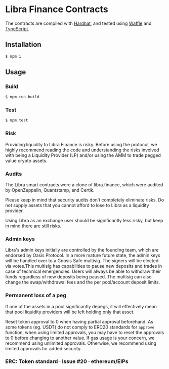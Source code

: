 # Libra Finance Contracts
The contracts are compiled with [Hardhat](https://hardhat.org/getting-started/), and tested using [Waffle](https://hardhat.org/guides/waffle-testing.html#testing-with-ethers-js-waffle) and [TypeScript](https://hardhat.org/guides/typescript.html#typescript-support).

## Installation

```bash
$ npm i
```

## Usage

### Build

```bash
$ npm run build
```

### Test

```bash
$ npm test
```

### Risk
Providing liquidity to Libra Finance is risky. Before using the protocol, we highly recommend reading the code and understanding the risks involved with being a Liquidity Provider (LP) and/or using the AMM to trade pegged value crypto assets.

### Audits
The Libra smart contracts were a clone of libra.finance, which were audited by OpenZeppelin, Quantstamp, and Certik.

Please keep in mind that security audits don’t completely eliminate risks. Do not supply assets that you cannot afford to lose to Libra as a liquidity provider.

Using Libra as an exchange user should be significantly less risky, but keep in mind there are still risks.

### Admin keys
Libra's admin keys initially are controlled by the founding team, which are endorsed by Oasis Protocol. In a more mature future state, the admin keys will be handled over to a Gnosis Safe multisig. The signers will be elected via votes.This multisig has capabilities to pause new deposits and trades in case of technical emergencies. Users will always be able to withdraw their funds regardless of new deposits being paused. The multisig can also change the swap/withdrawal fees and the per pool/account deposit limits.

### Permanent loss of a peg
If one of the assets in a pool significantly depegs, it will effectively mean that pool liquidity providers will be left holding only that asset.

Reset token approval to 0 when having partial approval beforehand.
As some tokens (eg. USDT) do not comply to ERC20 standards for `approve` function, when using limited approvals, you may have to reset the approvals to 0 before changing to another value. If gas usage is your concern, we recommend using unlimited approvals. Otherwise, we recommend using limited approvals for added security.

### ERC: Token standard · Issue #20 · ethereum/EIPs